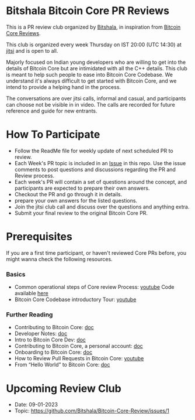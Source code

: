 # Bitshala Bitcoin Core PR Reviews

This is a PR review club organized by [Bitshala](https://www.bitshala.org/), in inspiration from [Bitcoin Core Reviews](https://bitcoincore.reviews/).

This club is organized every week Thursday on IST 20:00 (UTC 14:30) at [jitsi](https://meet.jit.si/BitshalaPRReviewClub) and is open
to all.

Majorly focused on Indian young developers who are willing to get into the details of Bitcoin Core but are intimidated with
all the C++ details. This club is meant to help such people to ease into Bitcoin Core Codebase. We understand it's always difficult
to get started with Bitcoin Core, and we intend to provide a helping hand in the process.

The conversations are over jitsi calls, informal and casual, and participants can choose not be visible in in video. The calls are recorded for future reference and guide for new entrants.

# How To Participate

 - Follow the ReadMe file for weekly update of next scheduled PR to review.
 - Each Week's PR topic is included in an [Issue](https://github.com/Bitshala/Bitcoin-Core-Review/issues) in this repo. Use the issue comments to post questions and discussions regarding the PR and Review process.
 - Each week's PR will contain a set of questions around the concept, and participants are expected to prepare their own answers.
 - Checkout the PR and go through it in details.
 - prepare your own answers for the listed questions.
 - Join the jitsi club call and discuss over the questions and anything extra.
 - Submit your final review to the original Bitcoin Core PR.

# Prerequisites

If you are a first time participant, or haven't reviewed Core PRs before, you might wanna check the following resources.

### Basics
 - Common operational steps of Core review Process: [youtube](https://youtu.be/n5CRJRqkAoc)
   Code available [here](./test-pr.sh)
 - Bitcoin Core Codebase introductory Tour: [youtube](https://www.youtube.com/watch?v=MbinzItqsXI)

### Further Reading
 - Contributing to Bitcoin Core: [doc](https://github.com/bitcoin/bitcoin/blob/master/CONTRIBUTING.md)
 - Developer Notes: [doc](https://github.com/bitcoin/bitcoin/blob/master/doc/developer-notes.md)
 - Intro to Bitcoin Core Dev: [doc](https://bitcointechtalk.com/a-gentle-introduction-to-bitcoin-core-development-fdc95eaee6b8)
 - Contributing to Bitcoin Core, a personal account: [doc](https://bitcointechtalk.com/contributing-to-bitcoin-core-a-personal-account-35f3a594340b)
 - Onboarding to Bitcoin Core: [doc](https://medium.com/@amitiu/onboarding-to-bitcoin-core-7c1a83b20365)
 - How to Review Pull Requests in Bitcoin Core: [youtube](https://www.youtube.com/watch?v=n5CRJRqkAoc&t=1568s)
 - From “Hello World” to Bitcoin Core: [doc](https://rajarshi149.medium.com/from-hello-world-to-bitcoin-core-dd233ce99f72)


# Upcoming Review Club

- Date: 09-01-2023
- Topic: https://github.com/Bitshala/Bitcoin-Core-Review/issues/1